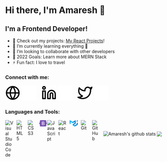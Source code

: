 # Hi there, I'm Amaresh 👋 

## I'm a Frontend Developer!

- 🔭 Check out my projects: [My React Projects][website]!
- 🌱 I’m currently learning everything 🤣
- 👯 I’m looking to collaborate with other developers 
- 🥅 2022 Goals: Learn more about MERN Stack
- ⚡ Fun fact: I love to travel

### Connect with me:

[![website](./img/globe-light.svg)](#gh-light-mode-only)
[![website](./img/globe-dark.svg)](#gh-dark-mode-only)
&nbsp;&nbsp;
[![website](./img/linkedin-light.svg)](https://www.linkedin.com/in/theamareshkar-frontend-developer/#gh-light-mode-only)
[![website](./img/linkedin-dark.svg)](https://www.linkedin.com/in/theamareshkar-frontend-developer/#gh-dark-mode-only)
&nbsp;&nbsp;
[![website](./img/twitter-light.svg)](https://twitter.com/theamareshkar#gh-light-mode-only)
[![website](./img/twitter-dark.svg)](https://twitter.com/theamareshkar#gh-dark-mode-only)
&nbsp;&nbsp;


### Languages and Tools:

<img align="left" alt="Visual Studio Code" width="26px" src="https://cdn.jsdelivr.net/gh/devicons/devicon/icons/vscode/vscode-original.svg" style="padding-right:10px;" />
<img align="left" alt="HTML5" width="26px" src="https://cdn.jsdelivr.net/gh/devicons/devicon/icons/html5/html5-original.svg" style="padding-right:10px;" />
<img align="left" alt="CSS3" width="26px" src="https://cdn.jsdelivr.net/gh/devicons/devicon/icons/css3/css3-original.svg" style="padding-right:10px;" />
<img align="left" alt="Bootstrap" width="26px" src="./img/bootstrap-5-1.svg" />
<img align="left" alt="JavaScript" width="26px" src="https://cdn.jsdelivr.net/gh/devicons/devicon/icons/javascript/javascript-original.svg" style="padding-right:10px;" />
<img align="left" alt="React" width="26px" src="https://cdn.jsdelivr.net/gh/devicons/devicon/icons/react/react-original.svg" style="padding-right:10px;" />
<img align="left" alt="Material UI" width="26px" src="./img/material-ui-1.svg" style="padding-right:10px;" />
<img align="left" alt="Git" width="26px" src="https://cdn.jsdelivr.net/gh/devicons/devicon/icons/git/git-original.svg" style="padding-right:10px;" />
<img align="left" alt="GitHub" width="26px" src="https://user-images.githubusercontent.com/3369400/139447912-e0f43f33-6d9f-45f8-be46-2df5bbc91289.png" style="padding-right:10px;" />


<br />
<br />

<img align="center" src="https://github-readme-stats.vercel.app/api?username=amareshkar101&show_icons=true&include_all_commits=true&theme=buefy&hide_border=true" alt="Amaresh's github stats" />
<img align="center" src="https://github-readme-stats.vercel.app/api/top-langs/?username=amareshkar101&layout=compact&theme=buefy&hide_border=true" />

<br />
<br />

[website]: https://github.com/amareshkar101?tab=repositories